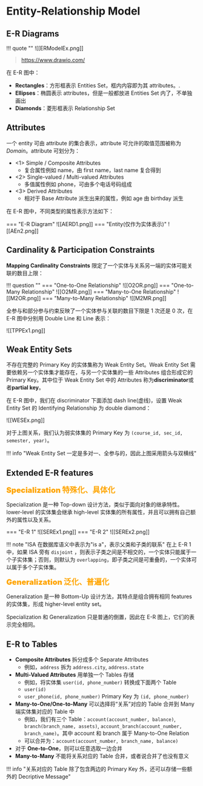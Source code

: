 
# Entity-Relationship Model

## E-R Diagrams

!!! quote ""
	![[ERModelEx.png]]

> https://www.drawio.com/

在 E-R 图中：

- **Rectangles**：方形框表示 Entities Set，框内内容即为其 attributes。.
- **Ellipses**：椭圆表示 attributes，但是一般都放进 Entities Set 内了，不单独画出
- **Diamonds**：菱形框表示 Relationship Set

## Attributes

一个 entity 可由 attribute 的集合表示，attribute 可允许的取值范围被称为 *Domain*。attribute 可划分为：

- <1> Simple / Composite Attributes
	- 复合属性例如 name，由 first name，last name 复合得到
- <2> Single-valued / Multi-valued Attributes
	- 多值属性例如 phone，可由多个电话号码组成
- <3> Derived Attributes
	- 相对于 Base Attribute 派生出来的属性，例如 age 由 birthday 派生

在 E-R 图中，不同类型的属性表示方法如下：

=== "E-R Diagram"
	![[AERD1.png]]
=== "Entity(仅作为实体表示)"
	![[AEn2.png]]

## Cardinality & Participation Constraints

**Mapping Cardinality Constraints** 限定了一个实体与关系另一端的实体可能关联的数目上限：

!!! question ""
	=== "One-to-One Relationship"
		![[O2OR.png]]
	=== "One-to-Many Relationship"
		![[O2MR.png]]
	=== "Many-to-One Relationship"
		![[M2OR.png]]
	=== "Many-to-Many Relationship"
		![[M2MR.png]]

全参与和部分参与约束反映了一个实体参与关联的数目下限是 1 次还是 0 次，在 E-R 图中分别用 Double Line 和 Line 表示：

![[TPPEx1.png]]


## Weak Entity Sets

不存在完整的 Primary Key 的实体集称为 Weak Entity Set。Weak Entity Set 需要依赖另一个实体集才能存在，与另一个实体集的一些 Attributes 组合形成它的 Primary Key。其中位于 Weak Entity Set 中的 Attributes 称为**discriminator**或者**partial key**。

在 E-R 图中，我们在 discriminator 下面添加 dash line(虚线)，设置 Weak Entity Set 的 Identifying Relationship 为 double diamond：

![[WESEx.png]]

对于上图关系，我们认为弱实体集的 Primary Key 为 `(course_id, sec_id, semester, year)`。

!!! info "Weak Entity Set 一定是多对一、全参与的，因此上图采用箭头与双横线"

## Extended E-R features

<font style="font-weight: 1000;font-size: 20px" color="orange">Specialization 特殊化、具体化</font>

Specialization 是一种 Top-down 设计方法，类似于面向对象的继承特性。lower-level 的实体集会继承 high-level 实体集的所有属性，并且可以拥有自己额外的属性以及关系。

=== "E-R 1"
	![[SEREx1.png]]
=== "E-R 2"
	![[SEREx2.png]]

!!! note "ISA 在数据库语义中表示为"is a"，表示父类和子类的联系"
	在上 E-R 1 中，如果 ISA 旁有 `disjoint` ，则表示子类之间是不相交的，一个实体只能属于一个子实体集；否则，则默认为 `overlapping`，即子类之间是可重叠的，一个实体可以属于多个子实体集。

<font style="font-weight: 1000;font-size: 20px" color="orange">Generalization 泛化、普遍化</font>

Generalization 是一种 Bottom-Up 设计方法，其特点是组合拥有相同 features 的实体集，形成 higher-level entity set。

Specialization 和 Generalization 只是普通的倒置，因此在 E-R 图上，它们的表示完全相同。

## E-R to Tables

- **Composite Attributes** 拆分成多个 Separate Attributes
	- 例如，`address` 拆为 `address.city`, `address.state`
- **Multi-Valued Attributes** 用单独一个 Tables 存储
	- 例如，将实体集 `user(id, phone_number)` 转换成下面两个 Table
	- `user(id)`
	- `user_phone(id, phone_number)` Primary Key 为 `(id, phone_number)`
- **Many-to-One/One-to-Many** 可以选择将“关系”对应的 Table 合并到 Many 端实体集对应的 Table 中
	- 例如，我们有三个 Table：`account(account_number, balance)`, `branch(branch_name, assets)`, `account_branch(account_number, branch_name)`。其中 account 和 branch 属于 Many-to-One Relation
	- 可以合并为：`account(account_number, branch_name, balance)`
- 对于 **One-to-One**，则可以任意选取一边合并
- **Many-to-Many** 不能将关系对应的 Table 合并，或者说合并了也没有意义

!!! info "关系对应的 Table 除了包含两边的 Primary Key 外，还可以存储一些额外的 Decriptive Message"

